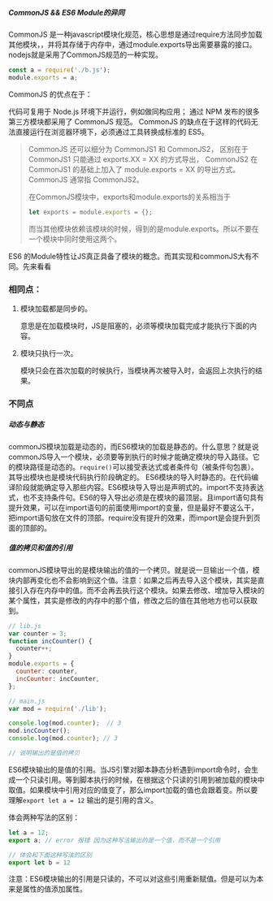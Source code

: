##### CommonJS && ES6 Module的异同
CommonJS 是一种javascript模块化规范，核心思想是通过require方法同步加载其他模块，，并将其存储于内存中，通过module.exports导出需要暴露的接口。nodejs就是采用了CommonJS规范的一种实现。

```javascript
const a = require('./b.js');
module.exports = a;
```
CommonJS 的优点在于：

代码可复用于 Node.js 环境下并运行，例如做同构应用；
通过 NPM 发布的很多第三方模块都采用了 CommonJS 规范。
CommonJS 的缺点在于这样的代码无法直接运行在浏览器环境下，必须通过工具转换成标准的 ES5。
> CommonJS 还可以细分为 CommonJS1 和 CommonJS2，
> 区别在于 CommonJS1 只能通过 exports.XX = XX 的方式导出，
> CommonJS2 在 CommonJS1 的基础上加入了 module.exports = XX 的导出方式。 CommonJS 通常指 CommonJS2。
>
> 在CommonJS模块中，exports和module.exports的关系相当于
>
> ````javascript
> let exports = module.exports = {};
> ````
>
> 而当其他模块依赖该模块的时候，得到的是module.exports。所以不要在一个模块中同时使用这两个。

ES6 的Module特性让JS真正具备了模块的概念。而其实现和commonJS大有不同。先来看看

### 相同点：

1. 模块加载都是同步的。

   意思是在加载模块时，JS是阻塞的，必须等模块加载完成才能执行下面的内容。

2. 模块只执行一次。

   模块只会在首次加载的时候执行，当模块再次被导入时，会返回上次执行的结果。

### 不同点

##### 动态与静态

commonJS模块加载是动态的，而ES6模块的加载是静态的。什么意思？就是说commonJS导入一个模块，必须要等到执行的时候才能确定模块的导入路径。它的模块路径是动态的。`require()`可以接受表达式或者条件句（被条件句包裹）。其导出模块也是模块代码执行阶段确定的。
ES6模块的导入时静态的。在代码编译阶段就能确定导入那些内容。ES6模块导入导出是声明式的。import不支持表达式，也不支持条件句。ES6的导入导出必须是在模块的最顶层。且import语句具有提升效果，可以在import语句的前面使用import的变量，但是最好不要这么干，把import语句放在文件的顶部。require没有提升的效果，而import是会提升到页面的顶部的。

##### 值的拷贝和值的引用

commonJS模块导出的是模块输出的值的一个拷贝。就是说一旦输出一个值，模块内部再变化也不会影响到这个值。注意：如果之后再去导入这个模块，其实是直接引入存在内存中的值。而不会再去执行这个模块。如果去修改、增加导入模块的某个属性，其实是修改的内存中的那个值，修改之后的值在其他地方也可以获取到。

```javascript
// lib.js
var counter = 3;
function incCounter() {
  counter++;
}
module.exports = {
  counter: counter,
  incCounter: incCounter,
};

// main.js
var mod = require('./lib');

console.log(mod.counter);  // 3
mod.incCounter();
console.log(mod.counter); // 3

// 说明输出的是值的拷贝
```



ES6模块输出的是值的引用。当JS引擎对脚本静态分析遇到import命令时，会生成一个只读引用。等到脚本执行的时候，在根据这个只读的引用到被加载的模块中取值。如果模块中引用对应的值变了，那么import加载的值也会跟着变。所以要理解`export let a = 12`  输出的是引用的含义。

体会两种写法的区别：

````javascript
let a = 12;
export a; // error 报错 因为这种写法输出的是一个值，而不是一个引用

// 体会和下面这种写法的区别
export let b = 12
````

注意：ES6模块输出的引用是只读的，不可以对这些引用重新赋值。但是可以为本来是属性的值添加属性。



